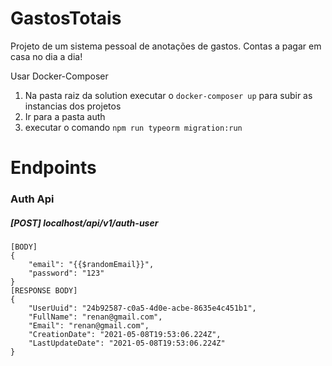 # GastosTotais
Projeto de um sistema pessoal de anotações de gastos. Contas a pagar em casa no dia a dia!

Usar Docker-Composer

1. Na pasta raiz da solution executar o ```docker-composer up``` para subir as instancias dos projetos
2. Ir para a pasta auth
3. executar o comando ```npm run typeorm migration:run```



# Endpoints

### Auth Api

##### [POST] localhost/api/v1/auth-user
```
[BODY]
{
    "email": "{{$randomEmail}}",
    "password": "123"
}
[RESPONSE BODY]
{
    "UserUuid": "24b92587-c0a5-4d0e-acbe-8635e4c451b1",
    "FullName": "renan@gmail.com",
    "Email": "renan@gmail.com",
    "CreationDate": "2021-05-08T19:53:06.224Z",
    "LastUpdateDate": "2021-05-08T19:53:06.224Z"
}
```